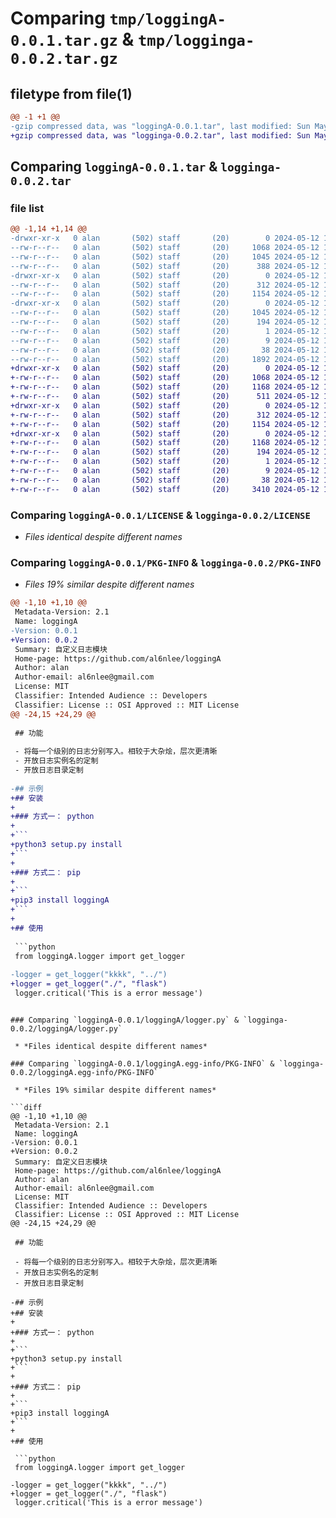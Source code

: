 # Comparing `tmp/loggingA-0.0.1.tar.gz` & `tmp/logginga-0.0.2.tar.gz`

## filetype from file(1)

```diff
@@ -1 +1 @@
-gzip compressed data, was "loggingA-0.0.1.tar", last modified: Sun May 12 11:56:00 2024, max compression
+gzip compressed data, was "logginga-0.0.2.tar", last modified: Sun May 12 12:21:55 2024, max compression
```

## Comparing `loggingA-0.0.1.tar` & `logginga-0.0.2.tar`

### file list

```diff
@@ -1,14 +1,14 @@
-drwxr-xr-x   0 alan       (502) staff       (20)        0 2024-05-12 11:56:00.923544 loggingA-0.0.1/
--rw-r--r--   0 alan       (502) staff       (20)     1068 2024-05-12 10:48:33.000000 loggingA-0.0.1/LICENSE
--rw-r--r--   0 alan       (502) staff       (20)     1045 2024-05-12 11:56:00.923327 loggingA-0.0.1/PKG-INFO
--rw-r--r--   0 alan       (502) staff       (20)      388 2024-05-12 11:28:45.000000 loggingA-0.0.1/README.md
-drwxr-xr-x   0 alan       (502) staff       (20)        0 2024-05-12 11:56:00.922323 loggingA-0.0.1/loggingA/
--rw-r--r--   0 alan       (502) staff       (20)      312 2024-05-12 11:30:11.000000 loggingA-0.0.1/loggingA/__init__.py
--rw-r--r--   0 alan       (502) staff       (20)     1154 2024-05-12 11:36:51.000000 loggingA-0.0.1/loggingA/logger.py
-drwxr-xr-x   0 alan       (502) staff       (20)        0 2024-05-12 11:56:00.923125 loggingA-0.0.1/loggingA.egg-info/
--rw-r--r--   0 alan       (502) staff       (20)     1045 2024-05-12 11:56:00.000000 loggingA-0.0.1/loggingA.egg-info/PKG-INFO
--rw-r--r--   0 alan       (502) staff       (20)      194 2024-05-12 11:56:00.000000 loggingA-0.0.1/loggingA.egg-info/SOURCES.txt
--rw-r--r--   0 alan       (502) staff       (20)        1 2024-05-12 11:56:00.000000 loggingA-0.0.1/loggingA.egg-info/dependency_links.txt
--rw-r--r--   0 alan       (502) staff       (20)        9 2024-05-12 11:56:00.000000 loggingA-0.0.1/loggingA.egg-info/top_level.txt
--rw-r--r--   0 alan       (502) staff       (20)       38 2024-05-12 11:56:00.923594 loggingA-0.0.1/setup.cfg
--rw-r--r--   0 alan       (502) staff       (20)     1892 2024-05-12 11:32:42.000000 loggingA-0.0.1/setup.py
+drwxr-xr-x   0 alan       (502) staff       (20)        0 2024-05-12 12:21:55.433133 logginga-0.0.2/
+-rw-r--r--   0 alan       (502) staff       (20)     1068 2024-05-12 10:48:33.000000 logginga-0.0.2/LICENSE
+-rw-r--r--   0 alan       (502) staff       (20)     1168 2024-05-12 12:21:55.432923 logginga-0.0.2/PKG-INFO
+-rw-r--r--   0 alan       (502) staff       (20)      511 2024-05-12 12:06:49.000000 logginga-0.0.2/README.md
+drwxr-xr-x   0 alan       (502) staff       (20)        0 2024-05-12 12:21:55.431896 logginga-0.0.2/loggingA/
+-rw-r--r--   0 alan       (502) staff       (20)      312 2024-05-12 11:30:11.000000 logginga-0.0.2/loggingA/__init__.py
+-rw-r--r--   0 alan       (502) staff       (20)     1154 2024-05-12 11:36:51.000000 logginga-0.0.2/loggingA/logger.py
+drwxr-xr-x   0 alan       (502) staff       (20)        0 2024-05-12 12:21:55.432704 logginga-0.0.2/loggingA.egg-info/
+-rw-r--r--   0 alan       (502) staff       (20)     1168 2024-05-12 12:21:55.000000 logginga-0.0.2/loggingA.egg-info/PKG-INFO
+-rw-r--r--   0 alan       (502) staff       (20)      194 2024-05-12 12:21:55.000000 logginga-0.0.2/loggingA.egg-info/SOURCES.txt
+-rw-r--r--   0 alan       (502) staff       (20)        1 2024-05-12 12:21:55.000000 logginga-0.0.2/loggingA.egg-info/dependency_links.txt
+-rw-r--r--   0 alan       (502) staff       (20)        9 2024-05-12 12:21:55.000000 logginga-0.0.2/loggingA.egg-info/top_level.txt
+-rw-r--r--   0 alan       (502) staff       (20)       38 2024-05-12 12:21:55.433189 logginga-0.0.2/setup.cfg
+-rw-r--r--   0 alan       (502) staff       (20)     3410 2024-05-12 12:15:16.000000 logginga-0.0.2/setup.py
```

### Comparing `loggingA-0.0.1/LICENSE` & `logginga-0.0.2/LICENSE`

 * *Files identical despite different names*

### Comparing `loggingA-0.0.1/PKG-INFO` & `logginga-0.0.2/PKG-INFO`

 * *Files 19% similar despite different names*

```diff
@@ -1,10 +1,10 @@
 Metadata-Version: 2.1
 Name: loggingA
-Version: 0.0.1
+Version: 0.0.2
 Summary: 自定义日志模块
 Home-page: https://github.com/al6nlee/loggingA
 Author: alan
 Author-email: al6nlee@gmail.com
 License: MIT
 Classifier: Intended Audience :: Developers
 Classifier: License :: OSI Approved :: MIT License
@@ -24,15 +24,29 @@
 
 ## 功能
 
 - 将每一个级别的日志分别写入。相较于大杂烩，层次更清晰
 - 开放日志实例名的定制
 - 开放日志目录定制
 
-## 示例
+## 安装
+
+### 方式一： python
+
+```
+python3 setup.py install
+```
+
+### 方式二： pip
+
+```
+pip3 install loggingA
+```
+
+## 使用
 
 ```python
 from loggingA.logger import get_logger
 
-logger = get_logger("kkkk", "../")
+logger = get_logger("./", "flask")
 logger.critical('This is a error message')
 ```
```

### Comparing `loggingA-0.0.1/loggingA/logger.py` & `logginga-0.0.2/loggingA/logger.py`

 * *Files identical despite different names*

### Comparing `loggingA-0.0.1/loggingA.egg-info/PKG-INFO` & `logginga-0.0.2/loggingA.egg-info/PKG-INFO`

 * *Files 19% similar despite different names*

```diff
@@ -1,10 +1,10 @@
 Metadata-Version: 2.1
 Name: loggingA
-Version: 0.0.1
+Version: 0.0.2
 Summary: 自定义日志模块
 Home-page: https://github.com/al6nlee/loggingA
 Author: alan
 Author-email: al6nlee@gmail.com
 License: MIT
 Classifier: Intended Audience :: Developers
 Classifier: License :: OSI Approved :: MIT License
@@ -24,15 +24,29 @@
 
 ## 功能
 
 - 将每一个级别的日志分别写入。相较于大杂烩，层次更清晰
 - 开放日志实例名的定制
 - 开放日志目录定制
 
-## 示例
+## 安装
+
+### 方式一： python
+
+```
+python3 setup.py install
+```
+
+### 方式二： pip
+
+```
+pip3 install loggingA
+```
+
+## 使用
 
 ```python
 from loggingA.logger import get_logger
 
-logger = get_logger("kkkk", "../")
+logger = get_logger("./", "flask")
 logger.critical('This is a error message')
 ```
```

